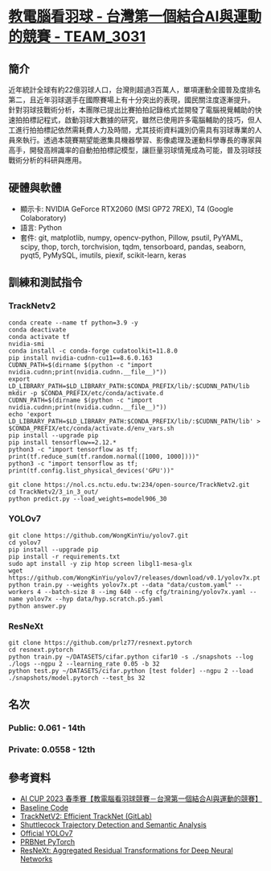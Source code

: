 # [教電腦看羽球 - 台灣第一個結合AI與運動的競賽 - TEAM_3031](https://aidea-web.tw/topic/cbea66cc-a993-4be8-933d-1aa9779001f8)

## 簡介

近年統計全球有約22億羽球人口，台灣則超過3百萬人，單項運動全國普及度排名第二，且近年羽球選手在國際賽場上有十分突出的表現，國民關注度逐漸提升。
針對羽球技戰術分析，本團隊已提出比賽拍拍記錄格式並開發了電腦視覺輔助的快速拍拍標記程式，啟動羽球大數據的研究，雖然已使用許多電腦輔助的技巧，但人工進行拍拍標記依然需耗費人力及時間，尤其技術資料識別仍需具有羽球專業的人員來執行。透過本競賽期望能邀集具機器學習、影像處理及運動科學專長的專家與高手，開發高辨識率的自動拍拍標記模型，讓巨量羽球情蒐成為可能，普及羽球技戰術分析的科研與應用。

## 硬體與軟體

- 顯示卡: NVIDIA GeForce RTX2060 (MSI GP72 7REX), T4 (Google Colaboratory)
- 語言: Python
- 套件: git, matplotlib, numpy, opencv-python, Pillow, psutil, PyYAML, scipy, thop, torch, torchvision, tqdm, tensorboard, pandas, seaborn, pyqt5, PyMySQL, imutils, piexif, scikit-learn, keras


## 訓練和測試指令

### TrackNetv2
```
conda create --name tf python=3.9 -y
conda deactivate
conda activate tf
nvidia-smi
conda install -c conda-forge cudatoolkit=11.8.0
pip install nvidia-cudnn-cu11==8.6.0.163
CUDNN_PATH=$(dirname $(python -c "import nvidia.cudnn;print(nvidia.cudnn.__file__)"))
export LD_LIBRARY_PATH=$LD_LIBRARY_PATH:$CONDA_PREFIX/lib/:$CUDNN_PATH/lib
mkdir -p $CONDA_PREFIX/etc/conda/activate.d
CUDNN_PATH=$(dirname $(python -c "import nvidia.cudnn;print(nvidia.cudnn.__file__)"))
echo 'export LD_LIBRARY_PATH=$LD_LIBRARY_PATH:$CONDA_PREFIX/lib/:$CUDNN_PATH/lib' > $CONDA_PREFIX/etc/conda/activate.d/env_vars.sh
pip install --upgrade pip
pip install tensorflow==2.12.*
python3 -c "import tensorflow as tf; print(tf.reduce_sum(tf.random.normal([1000, 1000])))"
python3 -c "import tensorflow as tf; print(tf.config.list_physical_devices('GPU'))"

git clone https://nol.cs.nctu.edu.tw:234/open-source/TrackNetv2.git
cd TrackNetv2/3_in_3_out/
python predict.py --load_weights=model906_30
```

### YOLOv7
```
git clone https://github.com/WongKinYiu/yolov7.git
cd yolov7
pip install --upgrade pip
pip install -r requirements.txt
sudo apt install -y zip htop screen libgl1-mesa-glx
wget https://github.com/WongKinYiu/yolov7/releases/download/v0.1/yolov7x.pt
python train.py --weights yolov7x.pt --data "data/custom.yaml" --workers 4 --batch-size 8 --img 640 --cfg cfg/training/yolov7x.yaml --name yolov7x --hyp data/hyp.scratch.p5.yaml
python answer.py
```

### ResNeXt
```
git clone https://github.com/prlz77/resnext.pytorch
cd resnext.pytorch
python train.py ~/DATASETS/cifar.python cifar10 -s ./snapshots --log ./logs --ngpu 2 --learning_rate 0.05 -b 32
python test.py ~/DATASETS/cifar.python [test folder] --ngpu 2 --load ./snapshots/model.pytorch --test_bs 32
```

## 名次

### Public: 0.061 - 14th

### Private: 0.0558 - 12th

## 參考資料
- [AI CUP 2023 春季賽【教電腦看羽球競賽－台灣第一個結合AI與運動的競賽】](https://www.youtube.com/playlist?list=PLk_m5EiRQRF2fuGNoLep5TCqcPy1Aac3e)
- [Baseline Code](https://drive.google.com/drive/folders/18Yr3Y630aMGvlUfxQArv7rjh5jo2diUA)
- [TrackNetV2: Efficient TrackNet (GitLab)](https://nol.cs.nctu.edu.tw:234/open-source/TrackNetv2)
- [Shuttlecock Trajectory Detection and Semantic Analysis](https://hdl.handle.net/11296/85425g)
- [Official YOLOv7](https://github.com/WongKinYiu/yolov7)
- [PRBNet PyTorch](https://github.com/pingyang1117/PRBNet_PyTorch)
- [ResNeXt: Aggregated Residual Transformations for Deep Neural Networks](https://github.com/facebookresearch/ResNeXt)
